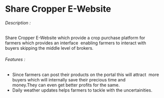 # Share Cropper E-Website
###### Description :
Share Cropper E-Website which provide a crop purchase platform for farmers which provides an interface  enabling farmers to interact with buyers skipping the middle level of brokers.
###### Features :
- Since farmers can post their products on the portal this will attract  more buyers which will internally save their precious time and money.They can even get better profits for the same.
- Daily weather updates helps farmers to tackle with the uncertainities.
